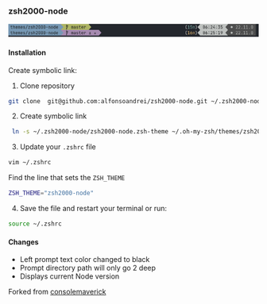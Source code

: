 ### zsh2000-node

![preview](preview.png)

#### Installation

Create symbolic  link:
1. Clone repository
```sh
git clone  git@github.com:alfonsoandrei/zsh2000-node.git ~/.zsh2000-node
```

2. Create symbolic link
```sh
 ln -s ~/.zsh2000-node/zsh2000-node.zsh-theme ~/.oh-my-zsh/themes/zsh2000-node.zsh-theme
```

3. Update your `.zshrc` file
```sh
vim ~/.zshrc
```

Find the line that sets the `ZSH_THEME`
```sh
ZSH_THEME="zsh2000-node"
```
4. Save the file and restart your terminal or run:
```sh
source ~/.zshrc
```

#### Changes

- Left prompt text color changed to black
- Prompt directory path will only go 2 deep
- Displays current Node version

Forked from [consolemaverick](https://github.com/consolemaverick/zsh2000)